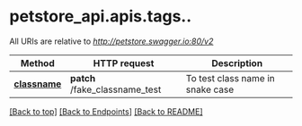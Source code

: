 <a name="top"></a>
# petstore_api.apis.tags..

All URIs are relative to *http://petstore.swagger.io:80/v2*

Method | HTTP request | Description
------------- | ------------- | -------------
[**classname**](/classname.md) | **patch** /fake_classname_test | To test class name in snake case

[[Back to top]](#top) [[Back to Endpoints]](../../../README.md#Endpoints) [[Back to README]](../../../README.md)
